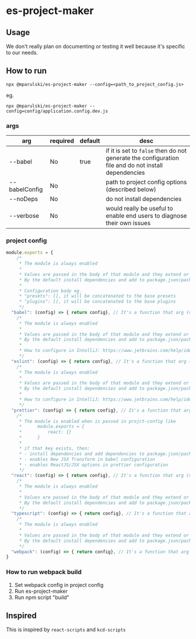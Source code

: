 # es-project-maker

## Usage 
We don't really plan on documenting or testing it well because it's specific to our needs.

## How to run 
```
npx @mparulski/es-project-maker --config=<path_to_project_config.js>
```
eg.
```
npx @mparulski/es-project-maker --config=config/application.config.dev.js
```

### args
| arg | required | default | desc |
|-----|----------|---------| -----|
| --babel        | No | true | if it is set to `false` then do not generate the configuration file and do not install dependencies |
| --babelConfig  | No |      | path to project config options (described below) |
| --noDeps  | No |        | do not install dependencies |
| --verbose | No |        | would really be useful to enable end users to diagnose their own issues |

### project config

```js
module.exports = {
    /*
     * The module is always enabled
     *
     * Values are passed in the body of that module and they extend or overwriting default values
     * By the default install dependencies and add to package.json/package-lock.json
     * 
     * Configuration body eg.
     * "presets": [], it will be concatenated to the base presets
     * "plugins": [], it will be concatenated to the base plugins
     */
  "babel": (config) => { return config}, // It's a function that arg (named 'config') is config calculated by es-project-maker with std settings. It must return config.
    /*
     * The module is always enabled
     *
     * Values are passed in the body of that module and they extend or overwriting default values
     * By the default install dependencies and add to package.json/package-lock.json
     * 
     * How to configure in IntelliJ: https://www.jetbrains.com/help/idea/eslint.html
     */
  "eslint": (config) => { return config}, // It's a function that arg (named 'config') is config calculated by es-project-maker with std settings. It must return config.
    /*
     * The module is always enabled
     *
     * Values are passed in the body of that module and they extend or overwriting default values
     * By the default install dependencies and add to package.json/package-lock.json
     * 
     * How to configure in IntelliJ: https://www.jetbrains.com/help/idea/prettier.html#ws_prettier_install
     */
  "prettier": (config) => { return config}, // It's a function that arg (named 'config') is config calculated by es-project-maker with std settings. It must return config.
    /*
     * The module is enabled when is passed in projct-config like 
     *      module.exports = {
     *          react: {}
     *      }
     *
     * if that key exists, then:  
     * - install dependencies and add dependencies to package.json/package-lock.json
     * - enables New JSX Transform in babel configuration
     * - enables ReactJS/JSX options in prettier configuration
     */
  "react": (config) => { return config}, // It's a function that arg (named 'config') is config calculated by es-project-maker with std settings. It must return config.
    /*
     * The module is always enabled
     *
     * Values are passed in the body of that module and they extend or overwriting default values
     * By the default install dependencies and add to package.json/package-lock.json
     */
  "typescript": (config) => { return config}, // It's a function that arg (named 'config') is config calculated by es-project-maker with std settings. It must return config.
    /*
     * The module is always enabled
     *
     * Values are passed in the body of that module and they extend or overwriting default values
     * By the default install dependencies and add to package.json/package-lock.json
     */
  "webpack": (config) => { return config}, // It's a function that arg (named 'config') is config calculated by es-project-maker with std settings. It must return config.
}
```

### How to run webpack build

1. Set webpack config in project config
2. Run es-project-maker
3. Run npm script "build" 

## Inspired 
This is inspired by `react-scripts` and `kcd-scripts`